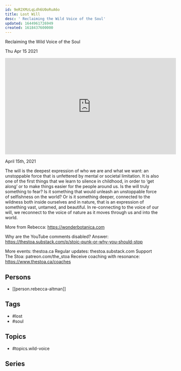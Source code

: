 ```yaml
---
id: 9eR2XMzLqLdh6U0oRuA6o
title: Lost Will
desc: ' Reclaiming the Wild Voice of the Soul'
updated: 1644961726949
created: 1618437600000
---
```



 Reclaiming the Wild Voice of the Soul

Thu Apr 15 2021

<iframe width="560" height="315" src="https://www.youtube.com/embed/f395PlcZtzo" title="Lost Will: Reclaiming the Wild Voice of the Soul w/ Rebecca Altman" frameborder="0" allow="accelerometer; autoplay; clipboard-write; encrypted-media; gyroscope; picture-in-picture" allowfullscreen ></iframe>

April 15th, 2021

The will is the deepest expression of who we are and what we want: an unstoppable force that is unfettered by mental or societal limitation. It is also one of the first things that we learn to silence in childhood, in order to ‘get along’ or to make things easier for the people around us. Is the will truly something to fear? Is it something that would unleash an unstoppable force of selfishness on the world? Or is it something deeper, connected to the wildness both inside ourselves and in nature, that is an expression of something vast, untamed, and beautiful. In re-connecting to the voice of our will, we reconnect to the voice of nature as it moves through us and into the world. 

More from Rebecca: https://wonderbotanica.com

Why are the YouTube comments disabled? Answer: https://thestoa.substack.com/p/stoic-punk-or-why-you-should-stop

More events: thestoa.ca
Regular updates: thestoa.substack.com
Support The Stoa: patreon.com/the_stoa
Receive coaching with resonance: https://www.thestoa.ca/coaches

## Persons

- [[person.rebecca-altman]]

## Tags

- #lost
- #soul

## Topics

- #topics.wild-voice

## Series



